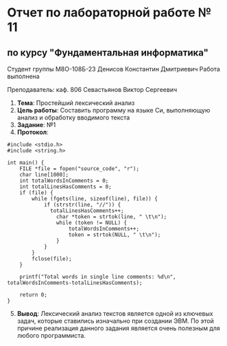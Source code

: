 # Отчет по лабораторной работе № 11
## по курсу "Фундаментальная информатика"

Студент группы М8О-108Б-23 Денисов Константин Дмитриевич
Работа выполнена 

Преподаватель: каф. 806 Севастьянов Виктор Сергеевич

1. **Тема**: Простейший лексический анализ
2. **Цель работы**: Составить программу на языке Си, выполняющую анализ и обработку вводимого текста
3. **Заданиe**: №1
4. **Протокол**: 
```
#include <stdio.h>
#include <string.h>

int main() {
    FILE *file = fopen("source_code", "r");
    char line[1000];
    int totalWordsInComments = 0;
    int totalLinesHasComments = 0;
    if (file) {
        while (fgets(line, sizeof(line), file)) {
            if (strstr(line, "//")) {
              totalLinesHasComments++;
                char *token = strtok(line, " \t\n");
                while (token != NULL) {
                    totalWordsInComments++;
                    token = strtok(NULL, " \t\n");
                }
            }
        }
        fclose(file);
    }

    printf("Total words in single line comments: %d\n", totalWordsInComments-totalLinesHasComments);

    return 0;
}
```
 
5. **Вывод**: Лексический анализ текстов является одной из ключевых задач, которые ставились изначально при создании ЭВМ. По этой причине реализация данного задания является очень полезным для любого программиста.
